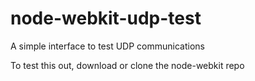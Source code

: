 node-webkit-udp-test
====================

A simple interface to test UDP communications

To test this out, download or clone the node-webkit repo